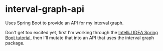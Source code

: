 # interval-graph-api
Uses Spring Boot to provide an API for 
my [interval graph](https://github.com/markvan/basic-interval-graph).

Don't get too excited yet, first I'm working through the 
[IntelliJ IDEA Spring Boot tutorial](https://www.jetbrains.com/help/idea/your-first-spring-application.html), 
then I'll mutate that into an API that uses the interval graph package.
